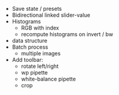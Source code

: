 - Save state / presets
- Bidirectional linked slider-value
- Histograms
  - RGB with index
  - recompute histograms on invert / bw
- data structure
- Batch process
  - multiple images
- Add toolbar: 
  - rotate left/right
  - wp pipette
  - white-balance pipette
  - crop
